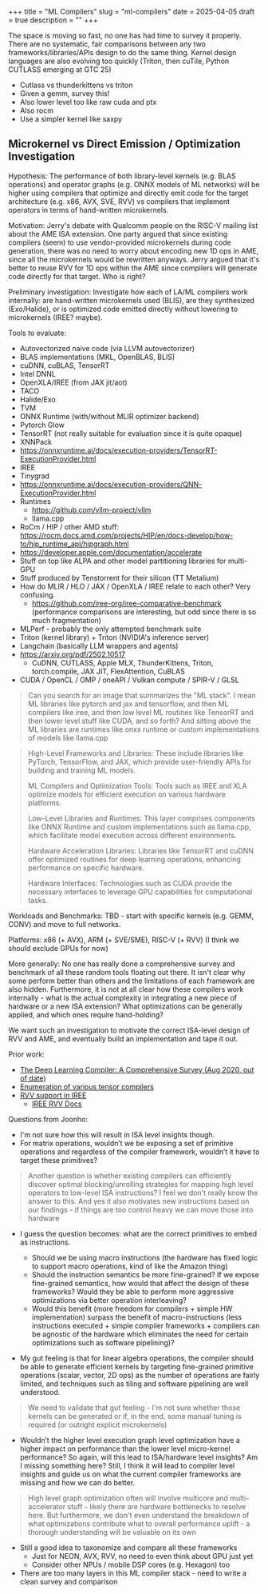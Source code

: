 +++
title = "ML Compilers"
slug = "ml-compilers"
date = 2025-04-05
draft = true
description = ""
+++

The space is moving so fast, no one has had time to survey it properly.
There are no systematic, fair comparisons between any two frameworks/libraries/APIs design to do the same thing.
Kernel design languages are also evolving too quickly (Triton, then cuTile, Python CUTLASS emerging at GTC 25)

- Cutlass vs thunderkittens vs triton
- Given a gemm, survey this!
- Also lower level too like raw cuda and ptx
- Also rocm
- Use a simpler kernel like saxpy

## Microkernel vs Direct Emission / Optimization Investigation

Hypothesis: The performance of both library-level kernels (e.g. BLAS operations) and operator graphs (e.g. ONNX models of ML networks) will be higher using compilers that optimize and directly emit code for the target architecture (e.g. x86, AVX, SVE, RVV) vs compilers that implement operators in terms of hand-written microkernels.

Motivation: Jerry's debate with Qualcomm people on the RISC-V mailing list about the AME ISA extension. One party argued that since existing compilers (seem) to use vendor-provided microkernels during code generation, there was no need to worry about encoding new 1D ops in AME, since all the microkernels would be rewritten anyways. Jerry argued that it's better to reuse RVV for 1D ops within the AME since compilers will generate code directly for that target. Who is right?

Preliminary investigation: Investigate how each of LA/ML compilers work internally: are hand-written microkernels used (BLIS), are they synthesized (Exo/Halide), or is optimized code emitted directly without lowering to microkernels (IREE? maybe).

Tools to evaluate:

- Autovectorized naive code (via LLVM autovectorizer)
- BLAS implementations (MKL, OpenBLAS, BLIS)
- cuDNN, cuBLAS, TensorRT
- Intel DNNL
- OpenXLA/IREE (from JAX jit/aot)
- TACO
- Halide/Exo
- TVM
- ONNX Runtime (with/without MLIR optimizer backend)
- Pytorch Glow
- TensorRT (not really suitable for evaluation since it is quite opaque)
- XNNPack
- https://onnxruntime.ai/docs/execution-providers/TensorRT-ExecutionProvider.html
- IREE
- Tinygrad
- https://onnxruntime.ai/docs/execution-providers/QNN-ExecutionProvider.html
- Runtimes
  - https://github.com/vllm-project/vllm
  - llama.cpp
- RoCm / HIP / other AMD stuff: https://rocm.docs.amd.com/projects/HIP/en/docs-develop/how-to/hip_runtime_api/hipgraph.html
- https://developer.apple.com/documentation/accelerate
- Stuff on top like ALPA and other model partitioning libraries for multi-GPU
- Stuff produced by Tenstorrent for their silicon (TT Metalium)
- How do MLIR / HLO / JAX / OpenXLA / IREE relate to each other? Very confusing.
  - https://github.com/iree-org/iree-comparative-benchmark (performance comparisons are interesting, but odd since there is so much fragmentation)
- MLPerf - probably the only attempted benchmark suite
- Triton (kernel library) + Triton (NVIDIA's inference server)
- Langchain (basically LLM wrappers and agents)
- https://arxiv.org/pdf/2502.10517
  - CuDNN, CUTLASS, Apple MLX, ThunderKittens, Triton, torch.compile, JAX JIT, FlexAttention, CuBLAS
- CUDA / OpenCL / OMP / oneAPI / Vulkan compute / SPIR-V / GLSL

> Can you search for an image that summarizes the "ML stack". I mean ML libraries like pytorch and jax and tensorflow, and then ML compilers like iree, and then low level ML routines like TensorRT and then lower level stuff like CUDA, and so forth? And sitting above the ML libraries are runtimes like onxx runtime or custom implementations of models like llama.cpp

> High-Level Frameworks and Libraries: These include libraries like PyTorch, TensorFlow, and JAX, which provide user-friendly APIs for building and training ML models.
>
> ML Compilers and Optimization Tools: Tools such as IREE and XLA optimize models for efficient execution on various hardware platforms.
>
> Low-Level Libraries and Runtimes: This layer comprises components like ONNX Runtime and custom implementations such as llama.cpp, which facilitate model execution across different environments.
>
> Hardware Acceleration Libraries: Libraries like TensorRT and cuDNN offer optimized routines for deep learning operations, enhancing performance on specific hardware.
>
> Hardware Interfaces: Technologies such as CUDA provide the necessary interfaces to leverage GPU capabilities for computational tasks.

Workloads and Benchmarks: TBD - start with specific kernels (e.g. GEMM, CONV) and move to full networks.

Platforms: x86 (+ AVX), ARM (+ SVE/SME), RISC-V (+ RVV) (I think we should exclude GPUs for now)

More generally: No one has really done a comprehensive survey and benchmark of all these random tools floating out there. It isn't clear why some perform better than others and the limitations of each framework are also hidden. Furthermore, it is not at all clear how these compilers work internally - what is the actual complexity in integrating a new piece of hardware or a new ISA extension? What optimizations can be generally applied, and which ones require hand-holding?

We want such an investigation to motivate the correct ISA-level design of RVV and AME, and eventually build an implementation and tape it out.

Prior work:

- [The Deep Learning Compiler: A Comprehensive Survey (Aug 2020, out of date)](https://arxiv.org/pdf/2002.03794.pdf)
- [Enumeration of various tensor compilers](https://github.com/merrymercy/awesome-tensor-compilers)
- [RVV support in IREE](https://medium.com/@rednoahhsu/ml-compiler-for-risc-v-vector-1960abd1626b)
  - [IREE RVV Docs](https://iree.dev/building-from-source/riscv/#optional-configuration)

Questions from Joonho:

- I'm not sure how this will result in ISA level insights though.
- For matrix operations, wouldn’t we be exposing a set of primitive operations and regardless of the compiler framework, wouldn’t it have to target these primitives?

> Another question is whether existing compilers can efficiently discover optimal blocking/unrolling strategies for mapping high level operators to low-level ISA instructions? I feel we don't really know the answer to this. And yes it also motivates new instructions based on our findings - if things are too control heavy we can move those into hardware

- I guess the question becomes: what are the correct primitives to embed as instructions.
  - Should we be using macro instructions (the hardware has fixed logic to support macro operations, kind of like the Amazon thing)
  - Should the instruction semantics be more fine-grained? If we expose fine-grained semantics, how would that affect the design of these frameworks? Would they be able to perform more aggressive optimizations via better operation interleaving?
  - Would this benefit (more freedom for compilers + simple HW implementation) surpass the benefit of macro-instructions (less instructions executed + simple compiler frameworks + compilers can be agnostic of the hardware which eliminates the need for certain optimizations such as software pipelining)?

- My gut feeling is that for linear algebra operations, the compiler should be able to generate efficient kernels by targeting fine-grained primitive operations (scalar, vector, 2D ops) as the number of operations are fairly limited, and techniques such as tiling and software pipelining are well understood.

> We need to validate that gut feeling - I'm not sure whether those kernels can be generated or if, in the end, some manual tuning is required (or outright explicit microkernels)

- Wouldn’t the higher level execution graph level optimization have a higher impact on performance than the lower level micro-kernel performance? So again, will this lead to ISA/hardware level insights? Am I missing something here? Still, I think it will lead to compiler level insights and guide us on what the current compiler frameworks are missing and how we can do better.

> High level graph optimization often will involve multicore and multi-accelerator stuff - likely there are hardware bottlenecks to resolve here. But furthermore, we don't even understand the breakdown of what optimizations contribute what to overall performance uplift - a thorough understanding will be valuable on its own

- Still a good idea to taxonomize and compare all these frameworks
  - Just for NEON, AVX, RVV, no need to even think about GPU just yet
  - Consider other NPUs / mobile DSP cores (e.g. Hexagon) too
- There are too many layers in this ML compiler stack - need to write a clean survey and comparison
